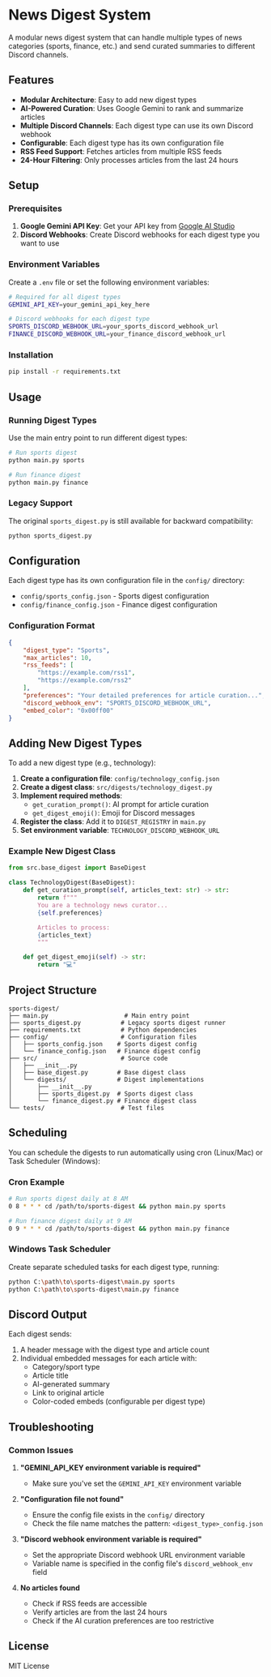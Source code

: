 # News Digest System

A modular news digest system that can handle multiple types of news categories (sports, finance, etc.) and send curated summaries to different Discord channels.

## Features

- **Modular Architecture**: Easy to add new digest types
- **AI-Powered Curation**: Uses Google Gemini to rank and summarize articles
- **Multiple Discord Channels**: Each digest type can use its own Discord webhook
- **Configurable**: Each digest type has its own configuration file
- **RSS Feed Support**: Fetches articles from multiple RSS feeds
- **24-Hour Filtering**: Only processes articles from the last 24 hours

## Setup

### Prerequisites

1. **Google Gemini API Key**: Get your API key from [Google AI Studio](https://makersuite.google.com/app/apikey)
2. **Discord Webhooks**: Create Discord webhooks for each digest type you want to use

### Environment Variables

Create a `.env` file or set the following environment variables:

```bash
# Required for all digest types
GEMINI_API_KEY=your_gemini_api_key_here

# Discord webhooks for each digest type
SPORTS_DISCORD_WEBHOOK_URL=your_sports_discord_webhook_url
FINANCE_DISCORD_WEBHOOK_URL=your_finance_discord_webhook_url
```

### Installation

```bash
pip install -r requirements.txt
```

## Usage

### Running Digest Types

Use the main entry point to run different digest types:

```bash
# Run sports digest
python main.py sports

# Run finance digest
python main.py finance
```

### Legacy Support

The original `sports_digest.py` is still available for backward compatibility:

```bash
python sports_digest.py
```

## Configuration

Each digest type has its own configuration file in the `config/` directory:

- `config/sports_config.json` - Sports digest configuration
- `config/finance_config.json` - Finance digest configuration

### Configuration Format

```json
{
    "digest_type": "Sports",
    "max_articles": 10,
    "rss_feeds": [
        "https://example.com/rss1",
        "https://example.com/rss2"
    ],
    "preferences": "Your detailed preferences for article curation...",
    "discord_webhook_env": "SPORTS_DISCORD_WEBHOOK_URL",
    "embed_color": "0x00ff00"
}
```

## Adding New Digest Types

To add a new digest type (e.g., technology):

1. **Create a configuration file**: `config/technology_config.json`
2. **Create a digest class**: `src/digests/technology_digest.py`
3. **Implement required methods**:
   - `get_curation_prompt()`: AI prompt for article curation
   - `get_digest_emoji()`: Emoji for Discord messages
4. **Register the class**: Add it to `DIGEST_REGISTRY` in `main.py`
5. **Set environment variable**: `TECHNOLOGY_DISCORD_WEBHOOK_URL`

### Example New Digest Class

```python
from src.base_digest import BaseDigest

class TechnologyDigest(BaseDigest):
    def get_curation_prompt(self, articles_text: str) -> str:
        return f"""
        You are a technology news curator...
        {self.preferences}

        Articles to process:
        {articles_text}
        """

    def get_digest_emoji(self) -> str:
        return "💻"
```

## Project Structure

```
sports-digest/
├── main.py                     # Main entry point
├── sports_digest.py           # Legacy sports digest runner
├── requirements.txt           # Python dependencies
├── config/                    # Configuration files
│   ├── sports_config.json    # Sports digest config
│   └── finance_config.json   # Finance digest config
├── src/                       # Source code
│   ├── __init__.py
│   ├── base_digest.py        # Base digest class
│   └── digests/              # Digest implementations
│       ├── __init__.py
│       ├── sports_digest.py  # Sports digest class
│       └── finance_digest.py # Finance digest class
└── tests/                     # Test files
```

## Scheduling

You can schedule the digests to run automatically using cron (Linux/Mac) or Task Scheduler (Windows):

### Cron Example

```bash
# Run sports digest daily at 8 AM
0 8 * * * cd /path/to/sports-digest && python main.py sports

# Run finance digest daily at 9 AM
0 9 * * * cd /path/to/sports-digest && python main.py finance
```

### Windows Task Scheduler

Create separate scheduled tasks for each digest type, running:

```bash
python C:\path\to\sports-digest\main.py sports
python C:\path\to\sports-digest\main.py finance
```

## Discord Output

Each digest sends:

1. A header message with the digest type and article count
2. Individual embedded messages for each article with:
   - Category/sport type
   - Article title
   - AI-generated summary
   - Link to original article
   - Color-coded embeds (configurable per digest type)

## Troubleshooting

### Common Issues

1. **"GEMINI_API_KEY environment variable is required"**
   - Make sure you've set the `GEMINI_API_KEY` environment variable

2. **"Configuration file not found"**
   - Ensure the config file exists in the `config/` directory
   - Check the file name matches the pattern: `<digest_type>_config.json`

3. **"Discord webhook environment variable is required"**
   - Set the appropriate Discord webhook URL environment variable
   - Variable name is specified in the config file's `discord_webhook_env` field

4. **No articles found**
   - Check if RSS feeds are accessible
   - Verify articles are from the last 24 hours
   - Check if the AI curation preferences are too restrictive

## License

MIT License
